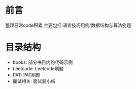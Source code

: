 # 前言
整理日常code积累,主要包括:语言技巧用例/数据结构与算法例题
# 目录结构
+ books: 部分书目内的代码示例
+ Leetcode: Leetcode刷题
+ PAT: PAT刷题
+ 面试相关: 面试题小结
